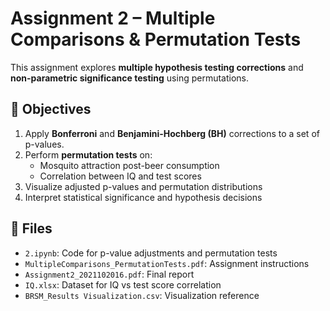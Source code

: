 # Assignment 2 – Multiple Comparisons & Permutation Tests

This assignment explores **multiple hypothesis testing corrections** and **non-parametric significance testing** using permutations.

## 📌 Objectives

1. Apply **Bonferroni** and **Benjamini-Hochberg (BH)** corrections to a set of p-values.
2. Perform **permutation tests** on:
   - Mosquito attraction post-beer consumption
   - Correlation between IQ and test scores
3. Visualize adjusted p-values and permutation distributions
4. Interpret statistical significance and hypothesis decisions

## 📁 Files

- `2.ipynb`: Code for p-value adjustments and permutation tests
- `MultipleComparisons_PermutationTests.pdf`: Assignment instructions
- `Assignment2_2021102016.pdf`: Final report
- `IQ.xlsx`: Dataset for IQ vs test score correlation
- `BRSM_Results Visualization.csv`: Visualization reference
